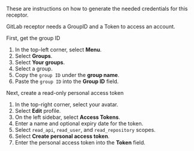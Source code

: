 These are instructions on how to generate the needed credentials for this receptor.

GitLab receptor needs a GroupID and a Token to access an account.

First, get the group ID
1. In the top-left corner, select **Menu**.
2. Select **Groups**.
3. Select **Your groups**.
4. Select a group.
5. Copy the `group ID` under the **group name**.
6. Paste the `group ID` into the **Group ID** field.

Next, create a read-only personal access token
1. In the top-right corner, select your avatar.
2. Select **Edit** profile.
3. On the left sidebar, select **Access Tokens**.
4. Enter a name and optional expiry date for the token.
5. Select `read_api`, `read_user`, and `read_repository` scopes.
6. Select **Create personal access token**.
7. Enter the personal access token into the **Token** field.
